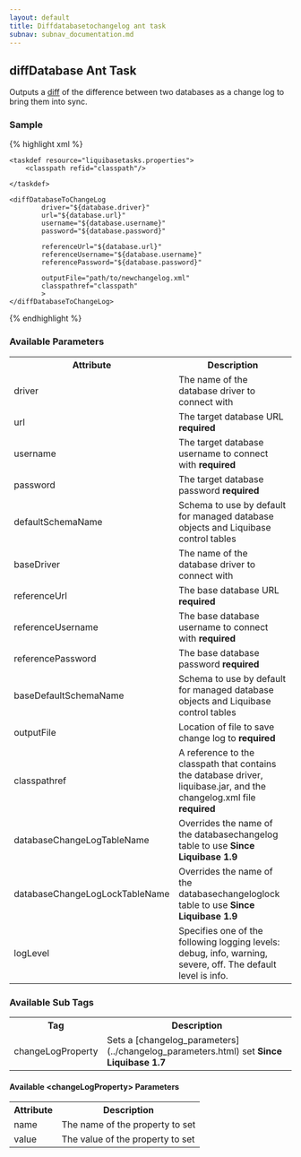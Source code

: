 ```yaml
---
layout: default
title: Diffdatabasetochangelog ant task
subnav: subnav_documentation.md
---
```


## diffDatabase Ant Task ##

Outputs a [diff](../diff.html) of the difference between two databases as a change log to bring them into sync.

### Sample ###

{% highlight xml %}
<target name="diff-database" depends="prepare">

    <taskdef resource="liquibasetasks.properties">
        <classpath refid="classpath"/>

    </taskdef>

    <diffDatabaseToChangeLog
            driver="${database.driver}"
            url="${database.url}"
            username="${database.username}"
            password="${database.password}"

            referenceUrl="${database.url}"
            referenceUsername="${database.username}"
            referencePassword="${database.password}"

            outputFile="path/to/newchangelog.xml"
            classpathref="classpath"
            >
    </diffDatabaseToChangeLog>
</target>
{% endhighlight %}



### Available Parameters ###

<table>
<tr><th>Attribute</th><th>Description</th></tr>
<tr><td>driver</td><td>The name of the database driver to connect with</td></tr>
<tr><td>url</td><td>The target database URL <b>required</b>  </td></tr>
<tr><td>username</td><td>The target database username to connect with <b>required</b>  </td></tr>
<tr><td>password</td><td>The target database password <b>required</b>  </td></tr>
<tr><td>defaultSchemaName</td><td>Schema to use by default for managed database objects and Liquibase control tables  </td></tr>
<tr><td>baseDriver</td><td>The name of the database driver to connect with</td></tr>
<tr><td>referenceUrl</td><td>The base database URL <b>required</b>  </td></tr>
<tr><td>referenceUsername</td><td>The base database username to connect with <b>required</b>  </td></tr>
<tr><td>referencePassword</td><td>The base database password <b>required</b>  </td></tr>
<tr><td>baseDefaultSchemaName</td><td>Schema to use by default for managed database objects and Liquibase control tables  </td></tr>
<tr><td>outputFile</td><td>Location of file to save change log to <b>required</b>  </td></tr>
<tr><td>classpathref</td><td>A reference to the classpath that contains the database driver, liquibase.jar, and the changelog.xml file <b>required</b>  </td></tr>
<tr><td>databaseChangeLogTableName</td><td>Overrides the name of the databasechangelog table to use <b>Since Liquibase 1.9</b> </td></tr>
<tr><td>databaseChangeLogLockTableName</td><td>Overrides the name of the databasechangeloglock table to use <b>Since Liquibase 1.9</b> </td></tr>
<tr><td>logLevel</td><td>Specifies one of the following logging levels: debug, info, warning, severe, off. The default level is info.</td></tr>
</table>

### Available Sub Tags ###
<table>
<tr><th>Tag</th><th>Description</th></tr>
<tr><td>changeLogProperty</td><td>Sets a [changelog_parameters](../changelog_parameters.html) set <b>Since Liquibase 1.7</b> </td></tr>
</table>

#### Available &lt;changeLogProperty&gt; Parameters ####
<table>
<tr><th>Attribute</th><th>Description</th></tr>
<tr><td>name</td><td>The name of the property to set</td></tr>
<tr><td>value</td><td>The value of the property to set</td></tr>
</table>
